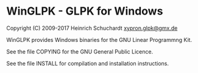 WinGLPK - GLPK for Windows
==========================

Copyright (C) 2009-2017 Heinrich Schuchardt <xypron.glpk@gmx.de>

WinGLPK provides Windows binaries for the GNU Linear Programmng Kit.

See the file COPYING for the GNU General Public Licence.

See the file INSTALL for compilation and installation instructions.
